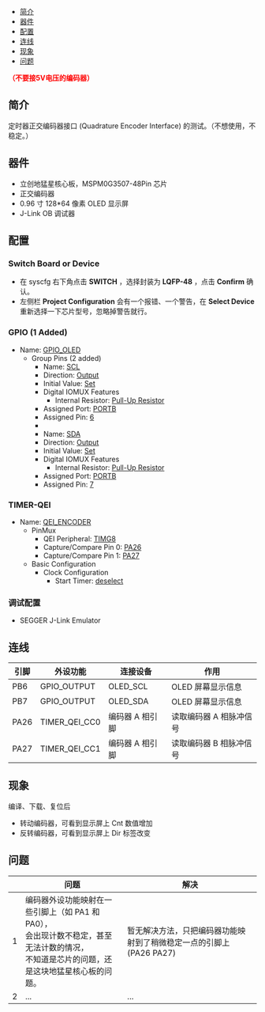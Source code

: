 * [简介](#简介)
* [器件](#器件)
* [配置](#配置)
* [连线](#连线)
* [现象](#现象)
* [问题](#问题)

<font color="red">**（不要接5V电压的编码器）**</font>

## 简介
定时器正交编码器接口 (Quadrature Encoder Interface) 的测试。（不想使用，不稳定。）

## 器件
- 立创地猛星核心板，MSPM0G3507-48Pin 芯片
- 正交编码器
- 0.96 寸 128*64 像素 OLED 显示屏
- J-Link OB 调试器

## 配置
### Switch Board or Device
- 在 syscfg 右下角点击 **SWITCH** ，选择封装为 **LQFP-48** ，点击 **Confirm** 确认。
- 左侧栏 **Project Configuration** 会有一个报错、一个警告，在 **Select Device** 重新选择一下芯片型号，忽略掉警告就行。
### GPIO (1 Added)
* Name: <u>GPIO_OLED</u>
  - Group Pins (2 added)
    * Name: <u>SCL</u>
    * Direction: <u>Output</u>
    * Initial Value: <u>Set</u>
    - Digital IOMUX Features
      * Internal Resistor: <u>Pull-Up Resistor</u>
    * Assigned Port: <u>PORTB</u>
    * Assigned Pin: <u>6</u>
    * 
    * Name: <u>SDA</u>
    * Direction: <u>Output</u>
    * Initial Value: <u>Set</u>
    - Digital IOMUX Features
      * Internal Resistor: <u>Pull-Up Resistor</u>
    * Assigned Port: <u>PORTB</u>
    * Assigned Pin: <u>7</u>
### TIMER-QEI
* Name: <u>QEI_ENCODER</u>
  - PinMux
    * QEI Peripheral: <u>TIMG8</u>
    * Capture/Compare Pin 0: <u>PA26</u>
    * Capture/Compare Pin 1: <u>PA27</u>
  - Basic Configuration
    - Clock Configuration
      * Start Timer: <u>deselect</u>
### 调试配置
- SEGGER J-Link Emulator

## 连线

| 引脚 | 外设功能 | 连接设备 | 作用 |
| ---- | --- | --- | --- |
| PB6 | GPIO_OUTPUT | OLED_SCL | OLED 屏幕显示信息 |
| PB7 | GPIO_OUTPUT | OLED_SDA | OLED 屏幕显示信息 |
| PA26 | TIMER_QEI_CC0 | 编码器 A 相引脚 | 读取编码器 A 相脉冲信号 |
| PA27 | TIMER_QEI_CC1 | 编码器 A 相引脚 | 读取编码器 B 相脉冲信号 |

## 现象
编译、下载、复位后
  - 转动编码器，可看到显示屏上 Cnt 数值增加
  - 反转编码器，可看到显示屏上 Dir 标签改变

## 问题
|  | 问题 | 解决 |
| :---: | --- | --- |
| 1 | <div>编码器外设功能映射在一些引脚上（如 PA1 和 PA0），<br>会出现计数不稳定，甚至无法计数的情况，<br>不知道是芯片的问题，还是这块地猛星核心板的问题。</div> | 暂无解决方法，只把编码器功能映射到了稍微稳定一点的引脚上 (PA26 PA27) |
| 2 | ... | ... |